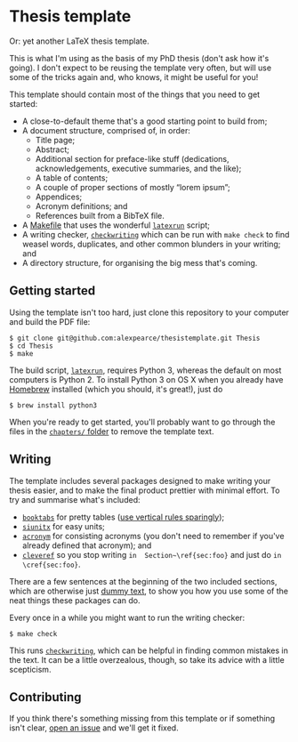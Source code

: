 Thesis template
===============

Or: yet another LaTeX thesis template.

This is what I'm using as the basis of my PhD thesis (don't ask how it's 
going).
I don't expect to be reusing the template very often, but will use some of the 
tricks again and, who knows, it might be useful for you!

This template should contain most of the things that you need to get started:

* A close-to-default theme that's a good starting point to build from;
* A document structure, comprised of, in order:
  * Title page;
  * Abstract;
  * Additional section for preface-like stuff (dedications, acknowledgements, 
    executive summaries, and the like);
  * A table of contents;
  * A couple of proper sections of mostly “lorem ipsum”;
  * Appendices;
  * Acronym definitions; and
  * References built from a BibTeX file.
* A [Makefile](Makefile) that uses the wonderful 
  [`latexrun`](https://github.com/aclements/latexrun) script;
* A writing checker, 
  [`checkwriting`](https://github.com/devd/Academic-Writing-Check) which can be 
run with `make check` to find weasel words, duplicates, and other common 
blunders in your writing; and
* A directory structure, for organising the big mess that's coming.

Getting started
---------------

Using the template isn't too hard, just clone this repository to your computer 
and build the PDF file:

```shell
$ git clone git@github.com:alexpearce/thesistemplate.git Thesis
$ cd Thesis
$ make
```

The build script, [`latexrun`](https://github.com/aclements/latexrun), requires 
Python 3, whereas the default on most computers is Python 2. To install Python 
3 on OS X when you already have [Homebrew](http://brew.sh) installed (which you 
should, it's great!), just do

```shell
$ brew install python3
```

When you're ready to get started, you'll probably want to go through the files 
in the [`chapters/` folder](chapters) to remove the template text.

Writing
-------

The template includes several packages designed to make writing your thesis 
easier, and to make the final product prettier with minimal effort.
To try and summarise what's included:

* [`booktabs`](https://www.ctan.org/pkg/booktabs) for pretty tables ([use 
  vertical rules sparingly]());
* [`siunitx`](https://www.ctan.org/pkg/siunitx) for easy units;
* [`acronym`](https://www.ctan.org/pkg/acronyum) for consisting acronyms (you 
  don't need to remember if you've already defined that acronym); and
* [`cleveref`](https://www.ctan.org/pkg/cleveref) so you stop writing `in 
  Section~\ref{sec:foo}` and just do `in \cref{sec:foo}`.

There are a few sentences at the beginning of the two included sections, which 
are otherwise just [dummy text](https://www.ctan.org/pkg/lipsum), to show you 
how you use some of the neat things these packages can do.

Every once in a while you might want to run the writing checker:

```shell
$ make check
```

This runs [`checkwriting`](https://github.com/devd/Academic-Writing-Check), 
which can be helpful in finding common mistakes in the text.
It can be a little overzealous, though, so take its advice with a little 
scepticism.

Contributing
------------

If you think there's something missing from this template or if something isn't 
clear, [open an issue](https://github.com/alexpearce/thesistemplate/issues/new) 
and we'll get it fixed.
